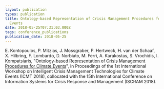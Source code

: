 ```yaml
---
layout: publication
types: publication
title: Ontology-based Representation of Crisis Management Procedures for Climate
  Events
date: 2018-05-25T07:31:03.000Z
tags: conference_publications
publication_date: 2018-05-25
---
```

E. Kontopoulos, P. Mitzias, J. Mossgraber, P. Hertweck, H. van der Schaaf, X. Hilbring, F. Lombardo, D. Norbiato, M. Ferri, A. Karakostas, S. Vrochidis, I. Kompatsiaris, "[Ontology-based Representation of Crisis Management Procedures for Climate Events](https://zenodo.org/record/1243535#.WvFZhaSFOUk)", in Proceedings of the 1st International Workshop on Intelligent Crisis Management Technologies for Climate Events (ICMT 2018), collocated with the 15th International Conference on Information Systems for Crisis Response and Management (ISCRAM 2018).